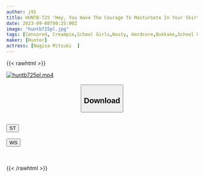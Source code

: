 ```yaml
---
author: j91
title: HUNTB-725 "Hey, You Have The Courage To Masturbate In Your Skirt And Cum On My Pants! ? ] A Super Perverted Sober Girl Is A Ridiculous Temptation! While Pounding So As Not To Be Found Out By The Surroundings...
date: 2023-09-08T00:25:00Z
image: "huntb725pl.jpg"
tags: [Censored, Creampie,School Girls,Nasty, Hardcore,Bukkake,School Uniform	]
maker: [Hunter]
actress: [Nagisa Mitsuki  ]
---
```



{{< rawhtml >}}

<div class="video" data-videoid="OqGvzkjryRiZ3a1">
    <a href="javascript:;">
        <img src="https://my.j91.asia/posts/huntb725pl/huntb725pl.jpg" width="WIDTH" height="HEIGHT" alt="huntb725pl.mp4" loading="lazy">
    </a>
</div>

<script type="text/javascript" src="https://j91.asia/asset/on-demand-st.js"></script>

<br>
  <link rel="stylesheet" href="https://j91.asia/asset/bs5.css">
  
  <center>
  <button class="btn btn-primary" type="button" data-bs-toggle="collapse" data-bs-target=".multi-collapse" aria-expanded="false" aria-controls="multiCollapseExample1 multiCollapseExample2"><h2>Download</h2></button></center>
</p>
<div class="row">
  <div class="col">
    <div class="collapse multi-collapse" id="multiCollapseExample1">
      <div class="card card-body">
	      	      <br>
<div class="buttons">  
<a href="https://streamtape.to/v/OqGvzkjryRiZ3a1"><button class="btn-hover color-3"><i class="fa fa-download"></i> ST</button></a></div>
    </div>
  </div>
</div>
  <div class="col">
    <div class="collapse multi-collapse" id="multiCollapseExample2">
      <div class="card card-body">
	      <br>
<div class="buttons">
    <a href="https://wolfstream.tv/9tsw1bzwuwl1"><button class="btn-hover color-9"><i class="fa fa-download"></i> WS</button></a></div>
<br><br>
      </div>
    </div>
  </div>
</div>

{{< /rawhtml >}}
